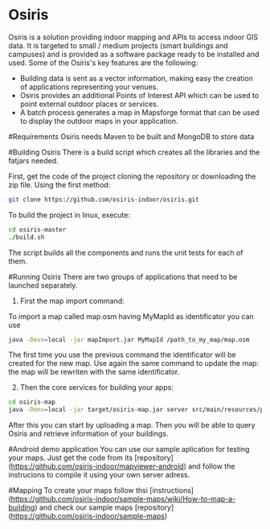# Osiris
Osiris is a solution providing indoor mapping and APIs to access indoor GIS data. It is targeted to small / medium projects (smart buildings and campuses) and is provided as a software package ready to be installed and used. 
Some of the Osiris's key features are the following:

- Building data is sent as a vector information, making easy the creation of applications representing your venues.
- Osiris provides an additional Points of Interest API which can be used to point external outdoor places or services.
- A batch process generates a map in Mapsforge format that can be used to display the outdoor maps in your application.

#Requirements
Osiris needs Maven to be built and MongoDB to store data

#Building Osiris
There is a build script which creates all the libraries and the fatjars needed.

First, get the code of the project cloning the repository or downloading the zip file. Using the first method:
```sh
git clone https://github.com/osiris-indoor/osiris.git
```
To build the project in linux, execute:
```sh
cd osiris-master
./build.sh
```
The script builds all the components and runs the unit tests for each of them.

#Running Osiris
There are two groups of applications that need to be launched separately.

1. First the map import command:

  To import a map called map.osm having MyMapId as identificator you can use
  ```sh
  java -Devn=local -jar mapImport.jar MyMapId /path_to_my_map/map.osm
  ```
  The first time you use the previous command the identificator will be created for the new map. Use again the same command to   update the map: the map will be rewriten with the same identificator.

2. Then the core services for building your apps:
  ```sh
  cd osiris-map
  java -Denv=local -jar target/osiris-map.jar server src/main/resources/profiles/local/EnvConf.yml
  ```
  After this you can start by uploading a map. Then you will be able to query Osiris and retrieve information of your buildings.

#Android demo application
You can use our sample aplication for testing your maps. Just get the code from its [repository] (https://github.com/osiris-indoor/mapviewer-android) and follow the instrucions to compile it using your own server adress.

#Mapping
To create your maps follow thsi [instructions] (https://github.com/osiris-indoor/sample-maps/wiki/How-to-map-a-building) and check our sample maps [repository] (https://github.com/osiris-indoor/sample-maps)
